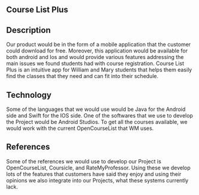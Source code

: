 ## Course List Plus

## Description
Our product would be in the form of a mobile application that the customer
could download for free. Moreover, this application would be available for both android and Ios
and would provide various features addressing the main issues we found students had with
course registration. Course List Plus is an intuitive app for William and Mary
students that helps them easily find the classes that they need and can fit into their schedule.

## Technology
Some of the languages that we would use would be Java for the Android side and Swift for the IOS side. One of the softwares that we use to develop the Project would be Android Studios. To get all the courses available, we would work with the current OpenCourseList that WM uses.

## References
Some of the references we would use to develop our Project is OpenCourseList, Coursicle, and RateMyProfessor. Using these we develop lots of the features that customers have said they enjoy and using their opinions we also integrate into our Projects, what these systems currently lack. 
